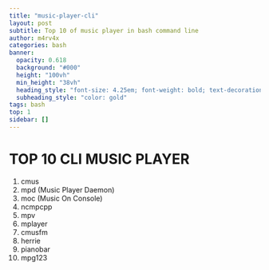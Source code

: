 ```yaml
---
title: "music-player-cli"
layout: post
subtitle: Top 10 of music player in bash command line
author: m4rv4x
categories: bash
banner:
  opacity: 0.618
  background: "#000"
  height: "100vh"
  min_height: "38vh"
  heading_style: "font-size: 4.25em; font-weight: bold; text-decoration: underline"
  subheading_style: "color: gold"
tags: bash
top: 1
sidebar: []
---
```


# TOP 10 CLI MUSIC PLAYER
 
1. cmus
2. mpd (Music Player Daemon)
3. moc (Music On Console)
4. ncmpcpp
5. mpv
6. mplayer
7. cmusfm
8. herrie
9. pianobar
10. mpg123
